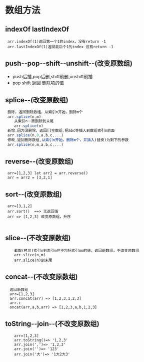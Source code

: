 # 数组方法
## indexOf lastIndexOf
```
 arr.indexOf(1)返回第一个1的index，没有return -1
 arr.lastIndexOf(1)返回最后个1的index 没有return -1
```
## push--pop--shift--unshift--(改变原数组)
   + push后插,pop后删,shift前删,unshift前插
   + pop shift 返回 删除项的值
## splice--(改变原数组)
```javascript
 删除，返回删除数组，从索引n开始，删除m个
 arr.splice(n,m)
    从索引n一直删除到末尾
    arr.splice(n)
 新增,因为没删除，返回[]空数组,把abc等插入到数组索引n前面
 arr.splice(n,0,a,b,c,...)
 修改,返回删除数组,从索引n开始，删除m个，并插入(替换)为剩下的参数
 arr.splice(n,m,a,b,c,...)
```
## reverse--(改变原数组) 
```
 arr=[1,2,3] let arr2 = arr.reverse() 
 arr = arr2 = [3,2,1]
```
## sort--(改变原数组) 
```
 arr=[3,1,2]  
 arr.sort()  ==> 无返回值 
 arr => [1,2,3] 改变原数组，升序
 
```
## slice--(不改变原数组)
```
    截取(拷贝)索引n到索引m但不包括索引mm的值，返回新数组，不改变原数组
    arr.slice(n,m)
    arr.slice(n)到末尾
```
## concat--(不改变原数组)
```
  返回新数组
  arr=[1,2,3]
  arr.concat(arr) => [1,2,3,1,2,3]
  arr.c
  oncat(arr,a,b,arr) => [1,2,3,a,b,1,2,3]
```
## toString--join--(不改变原数组)
```
    arr=[1,2,3]
    arr.toString()=> '1,2,3'
    arr.join(',')=> '1,2,3'
    arr.join('')=> '123'
    arr.join('大')=> '1大2大3'
```
